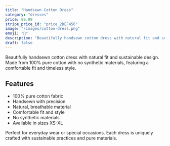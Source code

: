 ```yaml
---
title: "Handsewn Cotton Dress"
category: "dresses"
price: 89.99
stripe_price_id: "price_2DEF456"
image: "/images/cotton-dress.png"
emoji: "👗"
description: "Beautifully handsewn cotton dress with natural fit and sustainable design. Made from 100% pure cotton with no synthetic materials."
draft: false
---
```


Beautifully handsewn cotton dress with natural fit and sustainable design. Made from 100% pure cotton with no synthetic materials, featuring a comfortable fit and timeless style.

## Features
- 100% pure cotton fabric
- Handsewn with precision
- Natural, breathable material
- Comfortable fit and style
- No synthetic materials
- Available in sizes XS-XL

Perfect for everyday wear or special occasions. Each dress is uniquely crafted with sustainable practices and pure materials. 